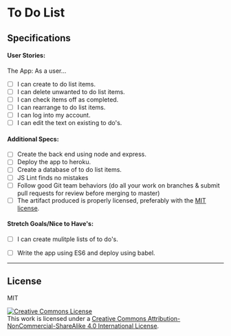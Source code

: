 # To Do List

## Specifications

#### User Stories:
The App: As a user...
- [ ] I can create to do list items.
- [ ] I can delete unwanted to do list items.
- [ ] I can check items off as completed.
- [ ] I can rearrange to do list items. 
- [ ] I can log into my account.
- [ ] I can edit the text on existing to do's.

#### Additional Specs: 
- [ ] Create the back end using node and express.
- [ ] Deploy the app to heroku. 
- [ ] Create a database of to do list items.
- [ ] JS Lint finds no mistakes
- [ ] Follow good Git team behaviors (do all your work on branches & submit pull requests for review before merging to master)
- [ ] The artifact produced is properly licensed, preferably with the [MIT license][mit-license].

#### Stretch Goals/Nice to Have's:
- [ ] I can create mulitple lists of to do's.
- [ ] Write the app using ES6 and deploy using babel.



---

## License 
MIT

<a rel="license" href="http://creativecommons.org/licenses/by-nc-sa/4.0/"><img alt="Creative Commons License" style="border-width:0" src="https://i.creativecommons.org/l/by-nc-sa/4.0/80x15.png" /></a>
<br />This work is licensed under a <a rel="license" href="http://creativecommons.org/licenses/by-nc-sa/4.0/">Creative Commons Attribution-NonCommercial-ShareAlike 4.0 International License</a>.

[mit-license]: https://opensource.org/licenses/MIT
